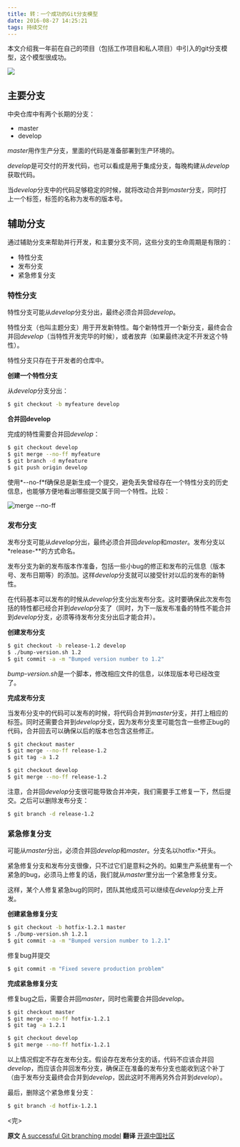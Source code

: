 ```yaml
---
title: 转：一个成功的Git分支模型
date: 2016-08-27 14:25:21
tags: 持续交付
---
```

本文介绍我一年前在自己的项目（包括工作项目和私人项目）中引入的git分支模型，这个模型很成功。
<!-- more -->

![](http://segmentfault.com/img/bVbYDS)

## 主要分支
中央仓库中有两个长期的分支：
* master
* develop

*master*用作生产分支，里面的代码是准备部署到生产环境的。

*develop*是可交付的开发代码，也可以看成是用于集成分支，每晚构建从*develop*获取代码。

当*develop*分支中的代码足够稳定的时候，就将改动合并到*master*分支，同时打上一个标签，标签的名称为发布的版本号。

## 辅助分支
通过辅助分支来帮助并行开发，和主要分支不同，这些分支的生命周期是有限的：

* 特性分支
* 发布分支
* 紧急修复分支

### 特性分支
特性分支可能从*develop*分支分出，最终必须合并回*develop*。

特性分支（也叫主题分支）用于开发新特性。每个新特性开一个新分支，最终会合并回*develop*（当特性开发完毕的时候），或者放弃（如果最终决定不开发这个特性）。

特性分支只存在于开发者的仓库中。

**创建一个特性分支**

从*develop*分支分出：

```bash
$ git checkout -b myfeature develop
```

**合并回develop**

完成的特性需要合并回*develop*：

```bash
$ git checkout develop
$ git merge --no-ff myfeature
$ git branch -d myfeature
$ git push origin develop
```

使用*--no-f*f确保总是新生成一个提交，避免丢失曾经存在一个特性分支的历史信息，也能够方便地看出哪些提交属于同一个特性。比较：

![merge --no-ff](http://segmentfault.com/img/bVbYDZ)

### 发布分支

发布分支可能从*develop*分出，最终必须合并回*develop*和*master*。发布分支以*release-\**的方式命名。

发布分支为新的发布版本作准备，包括一些小bug的修正和发布的元信息（版本号、发布日期等）的添加。这样*develop*分支就可以接受针对以后的发布的新特性。

在代码基本可以发布的时候从*develop*分支分出发布分支。这时要确保此次发布包括的特性都已经合并到*develop*分支了（同时，为下一版发布准备的特性不能合并到*develop*分支，必须等待发布分支分出后才能合并）。

**创建发布分支**

```bash
$ git checkout -b release-1.2 develop
$ ./bump-version.sh 1.2
$ git commit -a -m "Bumped version number to 1.2"
```
*bump-version.sh*是一个脚本，修改相应文件的信息，以体现版本号已经改变了。

**完成发布分支**

当发布分支中的代码可以发布的时候，将代码合并到*master*分支，并打上相应的标签。同时还需要合并到*develop*分支，因为发布分支里可能包含一些修正bug的代码，合并回去可以确保以后的版本也包含这些修正。

```bash
$ git checkout master
$ git merge --no-ff release-1.2
$ git tag -a 1.2

$ git checkout develop
$ git merge --no-ff release-1.2
```
注意，合并回*develop*分支很可能导致合并冲突，我们需要手工修复一下，然后提交。之后可以删除发布分支：

```bash
$ git branch -d release-1.2
```

### 紧急修复分支
可能从*master*分出，必须合并回*develop*和*master*。分支名以hotfix-*开头。

紧急修复分支和发布分支很像，只不过它们是意料之外的。如果生产系统里有一个紧急的bug，必须马上修复的话，我们就从*master*里分出一个紧急修复分支。

这样，某个人修复紧急bug的同时，团队其他成员可以继续在*develop*分支上开发。

**创建紧急修复分支**

```bash
$ git checkout -b hotfix-1.2.1 master
$ ./bump-version.sh 1.2.1
$ git commit -a -m "Bumped version number to 1.2.1"
```
修复bug并提交

```bash
$ git commit -m "Fixed severe production problem"
```
**完成紧急修复分支**

修复bug之后，需要合并回*master*，同时也需要合并回*develop*。

```bash
$ git checkout master
$ git merge --no-ff hotfix-1.2.1
$ git tag -a 1.2.1

$ git checkout develop
$ git merge --no-ff hotfix-1.2.1
```
以上情况假定不存在发布分支。假设存在发布分支的话，代码不应该合并回*develop*，而应该合并回发布分支，确保正在准备的发布分支也能收到这个补丁（由于发布分支最终会合并到*develop*，因此这时不用再另外合并到*develop*）。

最后，删除这个紧急修复分支：

```bash
$ git branch -d hotfix-1.2.1
```
<完>

**原文** [A successful Git branching model](http://nvie.com/posts/a-successful-git-branching-model/)
**翻译** [开源中国社区](http://www.oschina.net/translate/a-successful-git-branching-model)
